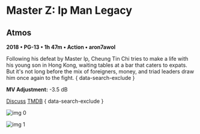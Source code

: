 # Master Z: Ip Man Legacy

## Atmos

**2018 • PG-13 • 1h 47m • Action • aron7awol**

Following his defeat by Master Ip, Cheung Tin Chi tries to make a life with his young son in Hong Kong, waiting tables at a bar that caters to expats. But it's not long before the mix of foreigners, money, and triad leaders draw him once again to the fight.
{ data-search-exclude }

**MV Adjustment:** -3.5 dB

[Discuss](https://www.avsforum.com/threads/bass-eq-for-filtered-movies.2995212/post-57756390)  [TMDB](https://www.themoviedb.org/movie/450001)
{ data-search-exclude }

![img 0](https://i.imgur.com/DpENSPr.jpg)

![img 1](https://i.imgur.com/uGgc6KI.jpg)

